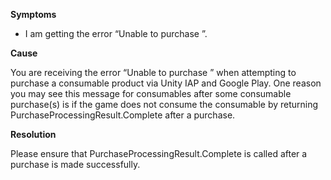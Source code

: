 

**Symptoms**


- I am getting the error “Unable to purchase <my-product-id>”.



**Cause**



You are receiving the error “Unable to purchase <my-product-id>” when attempting to purchase a consumable product via Unity IAP and Google Play. One reason you may see this message for consumables after some consumable purchase(s) is if the game does not consume the consumable by returning PurchaseProcessingResult.Complete after a purchase.



**Resolution** 

Please ensure that PurchaseProcessingResult.Complete is called after a purchase is made successfully.

